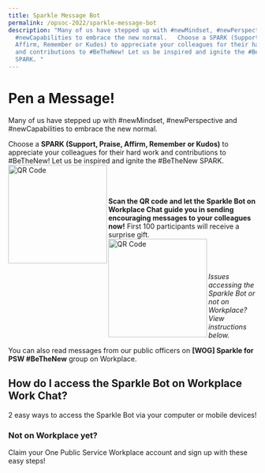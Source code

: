 ```yaml
---
title: Sparkle Message Bot
permalink: /opsoc-2022/sparkle-message-bot
description: "Many of us have stepped up with #newMindset, #newPerspective and
  #newCapabilities to embrace the new normal.   Choose a SPARK (Support, Praise,
  Affirm, Remember or Kudos) to appreciate your colleagues for their hard work
  and contributions to #BeTheNew! Let us be inspired and ignite the #BeTheNew
  SPARK. "
---
```

# Pen a Message!
Many of us have stepped up with #newMindset, #newPerspective and #newCapabilities to embrace the new normal. 

Choose a <b>SPARK (Support, Praise, Affirm, Remember or Kudos)</b> to appreciate your colleagues for their hard work and contributions to #BeTheNew! Let us be inspired and ignite the #BeTheNew SPARK. 
<br>
<img src="/images/.png" alt="QR Code" style="width:200px;" align="left"/>
<br><br><br>

<b>Scan the QR code and let the Sparkle Bot on Workplace Chat guide you in sending encouraging messages to your colleagues now!</b> First 100 participants will receive a surprise gift.
<br>
<img src="/images/.png" alt="QR Code" style="width:200px;" align="left"/>
<br><br><br><br>
<i>Issues accessing the Sparkle Bot or not on Workplace? View instructions below.</i>

You can also read messages from our public officers on <b>[WOG] Sparkle for PSW #BeTheNew</b> group on Workplace.

## How do I access the Sparkle Bot on Workplace Work Chat?
2 easy ways to access the Sparkle Bot via your computer or mobile devices!

### Not on Workplace yet?
Claim your One Public Service Workplace account and sign up with these easy steps!